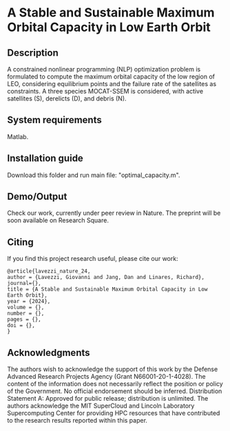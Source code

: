 # A Stable and Sustainable Maximum Orbital Capacity in Low Earth Orbit

## Description

A constrained nonlinear programming (NLP) optimization problem is formulated to compute the maximum orbital capacity of the low region of LEO, considering equilibrium points and the failure rate of the satellites as constraints. 
A three species MOCAT-SSEM is considered, with active satellites (S), derelicts (D), and debris (N).


## System requirements

Matlab.


## Installation guide

Download this folder and run main file: "optimal_capacity.m".


## Demo/Output

Check our work, currently under peer review in Nature. The preprint will be soon available on Research Square.


## Citing

If you find this project research useful, please cite our work:

```
@article{lavezzi_nature_24,
author = {Lavezzi, Giovanni and Jang, Dan and Linares, Richard},
journal={}, 
title = {A Stable and Sustainable Maximum Orbital Capacity in Low Earth Orbit},
year = {2024},
volume = {},
number = {},
pages = {},
doi = {},
}
```


## Acknowledgments

The authors wish to acknowledge the support of this work by the Defense Advanced Research Projects Agency (Grant N66001-20-1-4028). The content of the information does not necessarily reflect the position or policy of the Government. No official endorsement should be inferred. Distribution Statement A: Approved for public release; distribution is unlimited.
The authors acknowledge the MIT SuperCloud and Lincoln Laboratory Supercomputing Center for providing HPC resources that have contributed to the research results reported within this paper.

